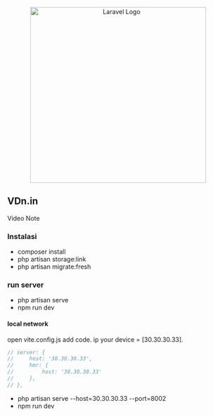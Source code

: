 <p align="center"><a href="https://laravel.com" target="_blank"><img src="https://raw.githubusercontent.com/laravel/art/master/logo-lockup/5%20SVG/2%20CMYK/1%20Full%20Color/laravel-logolockup-cmyk-red.svg" width="400" alt="Laravel Logo"></a></p>

## VDn.in

Video Note 




### Instalasi 
- composer install
- php artisan storage:link
- php artisan migrate:fresh

### run server
- php artisan serve
- npm run dev

#### local network
open vite.config.js add code.
ip your device = [30.30.30.33].

```javascript
// server: {
//     host: '30.30.30.33',
//     hmr: {
//         host: '30.30.30.33'
//     },
// },
```

- php artisan serve --host=30.30.30.33 --port=8002
- npm run dev

